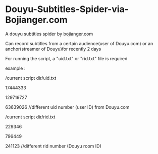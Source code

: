 # Douyu-Subtitles-Spider-via-Bojianger.com
A douyu subtitles spider by bojianger.com

Can record subtitles from a certain audience(user of Douyu.com) or an anchor(streamer of Douyu)for recently 2 days

For running the script, a "uid.txt" or "rid.txt" file is required

example :

/current script dir/uid.txt

17444333

129719727

63639026          //different uid number (user ID) from Douyu.com

/current script dir/rid.txt

229346

796449

241123            //different rid number (Douyu room ID)

